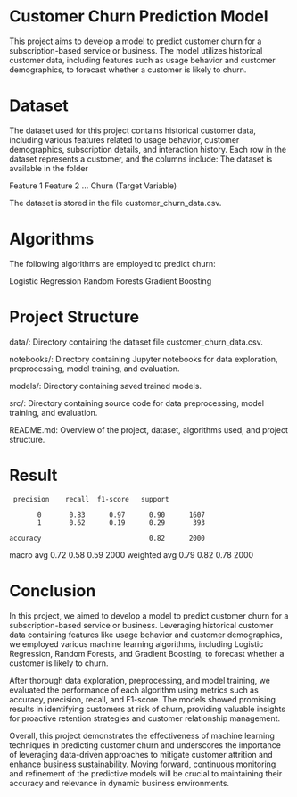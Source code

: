 # Customer Churn Prediction Model

This project aims to develop a model to predict customer churn for a subscription-based service or business. The model utilizes historical customer data, including features such as usage behavior and customer demographics, to forecast whether a customer is likely to churn.

# Dataset
The dataset used for this project contains historical customer data, including various features related to usage behavior, customer demographics, subscription details, and interaction history. Each row in the dataset represents a customer, and the columns include:
The dataset is available in the folder

Feature 1
Feature 2
...
Churn (Target Variable)




The dataset is stored in the file customer_churn_data.csv.

# Algorithms
The following algorithms are employed to predict churn:

Logistic Regression
Random Forests
Gradient Boosting

# Project Structure


data/: Directory containing the dataset file customer_churn_data.csv.

notebooks/: Directory containing Jupyter notebooks for data exploration, preprocessing, model training, and evaluation.

models/: Directory containing saved trained models.

src/: Directory containing source code for data preprocessing, model training, and evaluation.

README.md: Overview of the project, dataset, algorithms used, and project structure.

# Result


     precision    recall  f1-score   support

           0       0.83      0.97      0.90      1607
           1       0.62      0.19      0.29       393

    accuracy                           0.82      2000
   macro avg       0.72      0.58      0.59      2000
weighted avg       0.79      0.82      0.78      2000


# Conclusion
In this project, we aimed to develop a model to predict customer churn for a subscription-based service or business. Leveraging historical customer data containing features like usage behavior and customer demographics, we employed various machine learning algorithms, including Logistic Regression, Random Forests, and Gradient Boosting, to forecast whether a customer is likely to churn.

After thorough data exploration, preprocessing, and model training, we evaluated the performance of each algorithm using metrics such as accuracy, precision, recall, and F1-score. The models showed promising results in identifying customers at risk of churn, providing valuable insights for proactive retention strategies and customer relationship management.

Overall, this project demonstrates the effectiveness of machine learning techniques in predicting customer churn and underscores the importance of leveraging data-driven approaches to mitigate customer attrition and enhance business sustainability. Moving forward, continuous monitoring and refinement of the predictive models will be crucial to maintaining their accuracy and relevance in dynamic business environments.
